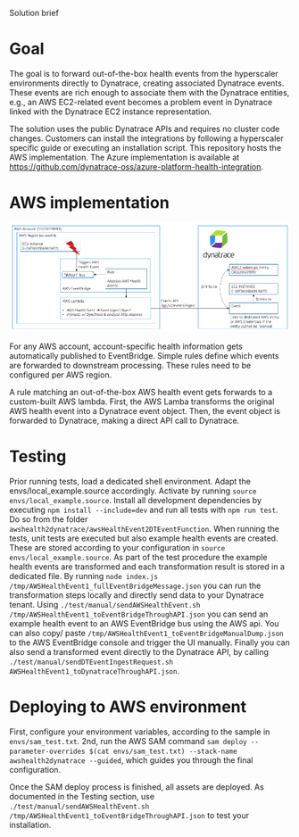 Solution brief
 
# Goal
The goal is to forward out-of-the-box health events from the hyperscaler environments directly to Dynatrace, creating associated Dynatrace events. These events are rich enough to associate them with the Dynatrace entities, e.g., an AWS EC2-related event becomes a problem event in Dynatrace linked with the Dynatrace EC2 instance representation.
 
The solution uses the public Dynatrace APIs and requires no cluster code changes. Customers can install the integrations by following a hyperscaler specific guide or executing an installation script. This repository hosts the AWS implementation. The Azure implementation is available at https://github.com/dynatrace-oss/azure-platform-health-integration.
 
# AWS implementation
![AWS Health Event To Dynatrace Event Flow](./docs/AWSHealthEventToDynatraceEventFlow.png)

For any AWS account, account-specific health information gets automatically published to EventBridge. Simple rules define which events are forwarded to downstream processing. These rules need to be configured per AWS region.

A rule matching an out-of-the-box AWS health event gets forwards to a custom-built AWS lambda. First, the AWS Lamba transforms the original AWS health event into a Dynatrace event object. Then, the event object is forwarded to Dynatrace, making a direct API call to Dynatrace.

# Testing
Prior running tests, load a dedicated shell environment. Adapt the envs/local_example.source accordingly. Activate by running `source envs/local_example.source`. Install all development dependencies by executing `npm install --include=dev` and run all tests with `npm run test`. Do so from the folder `awshealth2dynatrace/awsHealthEvent2DTEventFunction`. When running the tests, unit tests are executed but also example health events are created. These are stored according to your configuration in `source envs/local_example.source`. As part of the test procedure the example health events are transformed and each transformation result is stored in a dedicated file. By running `node index.js /tmp/AWSHealthEvent1_fullEventBridgeMessage.json` you can run the transformation steps locally and directly send data to your Dynatrace tenant. Using `./test/manual/sendAWSHealthEvent.sh /tmp/AWSHealthEvent1_toEventBridgeThroughAPI.json` you can send an example health event to an AWS EventBridge bus using the AWS api. You can also copy/ paste `/tmp/AWSHealthEvent1_toEventBridgeManualDump.json` to the AWS EventBridge console and trigger the UI manually. Finally you can also send a transformed event directly to the Dynatrace API, by calling `./test/manual/sendDTEventIngestRequest.sh AWSHealthEvent1_toDynatraceThroughAPI.json`.

# Deploying to AWS environment
First, configure your environment variables, according to the sample in `envs/sam_test.txt`. 2nd, run the AWS SAM command `sam deploy --parameter-overrides $(cat envs/sam_test.txt) --stack-name awshealth2dynatrace --guided`, which guides you through the final configuration.

Once the SAM deploy process is finished, all assets are deployed. As documented in the Testing section, use `./test/manual/sendAWSHealthEvent.sh /tmp/AWSHealthEvent1_toEventBridgeThroughAPI.json` to test your installation.